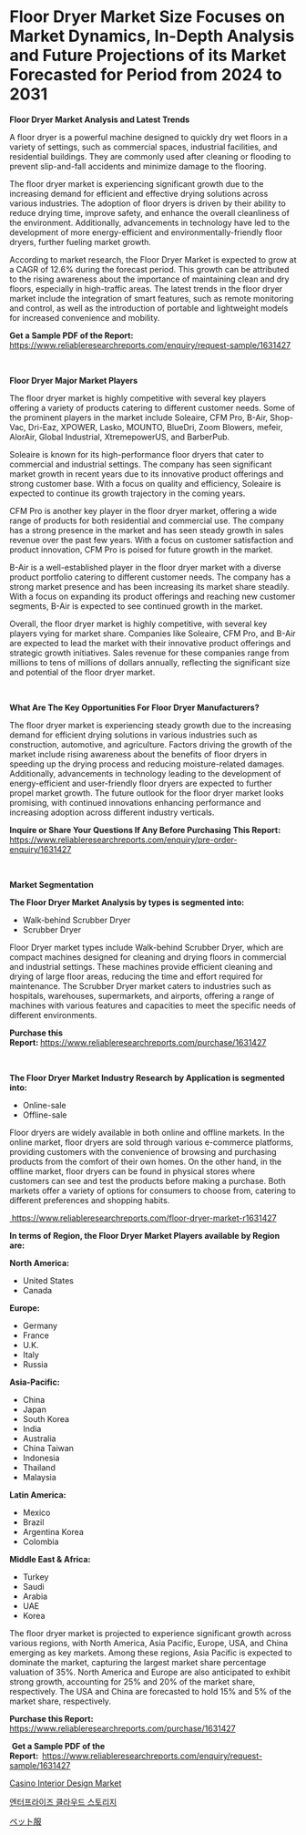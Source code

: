<p><h1>Floor Dryer Market Size Focuses on Market Dynamics, In-Depth Analysis and Future Projections of its Market Forecasted for Period from 2024 to 2031</h1></p><p><strong>Floor Dryer Market Analysis and Latest Trends</strong></p>
<p><p>A floor dryer is a powerful machine designed to quickly dry wet floors in a variety of settings, such as commercial spaces, industrial facilities, and residential buildings. They are commonly used after cleaning or flooding to prevent slip-and-fall accidents and minimize damage to the flooring. </p><p>The floor dryer market is experiencing significant growth due to the increasing demand for efficient and effective drying solutions across various industries. The adoption of floor dryers is driven by their ability to reduce drying time, improve safety, and enhance the overall cleanliness of the environment. Additionally, advancements in technology have led to the development of more energy-efficient and environmentally-friendly floor dryers, further fueling market growth.</p><p>According to market research, the Floor Dryer Market is expected to grow at a CAGR of 12.6% during the forecast period. This growth can be attributed to the rising awareness about the importance of maintaining clean and dry floors, especially in high-traffic areas. The latest trends in the floor dryer market include the integration of smart features, such as remote monitoring and control, as well as the introduction of portable and lightweight models for increased convenience and mobility.</p></p>
<p><strong>Get a Sample PDF of the Report:&nbsp;</strong> <a href="https://www.reliableresearchreports.com/enquiry/request-sample/1631427">https://www.reliableresearchreports.com/enquiry/request-sample/1631427</a></p>
<p>&nbsp;</p>
<p><strong>Floor Dryer Major Market Players</strong></p>
<p><p>The floor dryer market is highly competitive with several key players offering a variety of products catering to different customer needs. Some of the prominent players in the market include Soleaire, CFM Pro, B-Air, Shop-Vac, Dri-Eaz, XPOWER, Lasko, MOUNTO, BlueDri, Zoom Blowers, mefeir, AlorAir, Global Industrial, XtremepowerUS, and BarberPub.</p><p>Soleaire is known for its high-performance floor dryers that cater to commercial and industrial settings. The company has seen significant market growth in recent years due to its innovative product offerings and strong customer base. With a focus on quality and efficiency, Soleaire is expected to continue its growth trajectory in the coming years.</p><p>CFM Pro is another key player in the floor dryer market, offering a wide range of products for both residential and commercial use. The company has a strong presence in the market and has seen steady growth in sales revenue over the past few years. With a focus on customer satisfaction and product innovation, CFM Pro is poised for future growth in the market.</p><p>B-Air is a well-established player in the floor dryer market with a diverse product portfolio catering to different customer needs. The company has a strong market presence and has been increasing its market share steadily. With a focus on expanding its product offerings and reaching new customer segments, B-Air is expected to see continued growth in the market.</p><p>Overall, the floor dryer market is highly competitive, with several key players vying for market share. Companies like Soleaire, CFM Pro, and B-Air are expected to lead the market with their innovative product offerings and strategic growth initiatives. Sales revenue for these companies range from millions to tens of millions of dollars annually, reflecting the significant size and potential of the floor dryer market.</p></p>
<p>&nbsp;</p>
<p><strong>What Are The Key Opportunities For Floor Dryer Manufacturers?</strong></p>
<p><p>The floor dryer market is experiencing steady growth due to the increasing demand for efficient drying solutions in various industries such as construction, automotive, and agriculture. Factors driving the growth of the market include rising awareness about the benefits of floor dryers in speeding up the drying process and reducing moisture-related damages. Additionally, advancements in technology leading to the development of energy-efficient and user-friendly floor dryers are expected to further propel market growth. The future outlook for the floor dryer market looks promising, with continued innovations enhancing performance and increasing adoption across different industry verticals.</p></p>
<p><strong>Inquire or Share Your Questions If Any Before Purchasing This Report:</strong> <a href="https://www.reliableresearchreports.com/enquiry/pre-order-enquiry/1631427">https://www.reliableresearchreports.com/enquiry/pre-order-enquiry/1631427</a></p>
<p>&nbsp;</p>
<p><strong>Market Segmentation</strong></p>
<p><strong>The Floor Dryer Market Analysis by types is segmented into:</strong></p>
<p><ul><li>Walk-behind Scrubber Dryer</li><li>Scrubber Dryer</li></ul></p>
<p><p>Floor Dryer market types include Walk-behind Scrubber Dryer, which are compact machines designed for cleaning and drying floors in commercial and industrial settings. These machines provide efficient cleaning and drying of large floor areas, reducing the time and effort required for maintenance. The Scrubber Dryer market caters to industries such as hospitals, warehouses, supermarkets, and airports, offering a range of machines with various features and capacities to meet the specific needs of different environments.</p></p>
<p><strong>Purchase this Report:&nbsp;</strong><a href="https://www.reliableresearchreports.com/purchase/1631427">https://www.reliableresearchreports.com/purchase/1631427</a></p>
<p>&nbsp;</p>
<p><strong>The Floor Dryer Market Industry Research by Application is segmented into:</strong></p>
<p><ul><li>Online-sale</li><li>Offline-sale</li></ul></p>
<p><p>Floor dryers are widely available in both online and offline markets. In the online market, floor dryers are sold through various e-commerce platforms, providing customers with the convenience of browsing and purchasing products from the comfort of their own homes. On the other hand, in the offline market, floor dryers can be found in physical stores where customers can see and test the products before making a purchase. Both markets offer a variety of options for consumers to choose from, catering to different preferences and shopping habits.</p></p>
<p><a href="https://www.reliableresearchreports.com/floor-dryer-market-r1631427">&nbsp;https://www.reliableresearchreports.com/floor-dryer-market-r1631427</a></p>
<p><strong>In terms of Region, the Floor Dryer Market Players available by Region are:</strong></p>
<p>
    <p> <strong> North America: </strong>
        <ul>
            <li>United States</li>
            <li>Canada</li>
        </ul>
        </p> 
    <p> <strong> Europe: </strong>
        <ul>
            <li>Germany</li>
            <li>France</li>
            <li>U.K.</li>
            <li>Italy</li>
            <li>Russia</li>
        </ul>
        </p> 
    <p> <strong> Asia-Pacific: </strong>
        <ul>
            <li>China</li>
            <li>Japan</li>
            <li>South Korea</li>
            <li>India</li>
            <li>Australia</li>
            <li>China Taiwan</li>
            <li>Indonesia</li>
            <li>Thailand</li>
            <li>Malaysia</li>
        </ul>
        </p> 
    <p> <strong> Latin America: </strong>
        <ul>
            <li>Mexico</li>
            <li>Brazil</li>
            <li>Argentina Korea</li>
            <li>Colombia</li>
        </ul>
        </p> 
    <p> <strong> Middle East & Africa: </strong>
        <ul>
            <li>Turkey</li>
            <li>Saudi</li>
            <li>Arabia</li>
            <li>UAE</li>
            <li>Korea</li>
        </ul>
    </p>
    </p>
<p><p>The floor dryer market is projected to experience significant growth across various regions, with North America, Asia Pacific, Europe, USA, and China emerging as key markets. Among these regions, Asia Pacific is expected to dominate the market, capturing the largest market share percentage valuation of 35%. North America and Europe are also anticipated to exhibit strong growth, accounting for 25% and 20% of the market share, respectively. The USA and China are forecasted to hold 15% and 5% of the market share, respectively.</p></p>
<p><strong>Purchase this Report: </strong><a href="https://www.reliableresearchreports.com/purchase/1631427">https://www.reliableresearchreports.com/purchase/1631427</a></p>
<p>&nbsp;<strong>Get a Sample PDF of the Report:&nbsp;&nbsp;</strong><a href="https://www.reliableresearchreports.com/enquiry/request-sample/1631427">https://www.reliableresearchreports.com/enquiry/request-sample/1631427</a></p>
<p><strong></strong></p>
<p><p><a href="https://military-diascia-e68.notion.site/Casino-Interior-Design-Market-Size-and-Market-Trends-Complete-Industry-Overview-2024-to-2031-34299d6a6bb244869180e8557beac0d1">Casino Interior Design Market</a></p><p><a href="https://github.com/lzrvbyqzftro57/Market-Research-Report-List-1/blob/main/735625331861.md">엔터프라이즈 클라우드 스토리지</a></p><p><a href="https://github.com/avbqbctihcbe2/Market-Research-Report-List-1/blob/main/213982634469.md">ペット服</a></p></p>